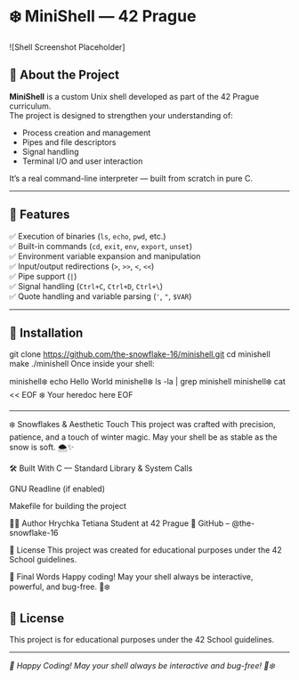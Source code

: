# ❄️ MiniShell — 42 Prague

![Shell Screenshot Placeholder]

## 🚀 About the Project

**MiniShell** is a custom Unix shell developed as part of the 42 Prague curriculum.  
The project is designed to strengthen your understanding of:

- Process creation and management
- Pipes and file descriptors
- Signal handling
- Terminal I/O and user interaction

It’s a real command-line interpreter — built from scratch in pure C.

---

## 🎯 Features

✅ Execution of binaries (`ls`, `echo`, `pwd`, etc.)  
✅ Built-in commands (`cd`, `exit`, `env`, `export`, `unset`)  
✅ Environment variable expansion and manipulation  
✅ Input/output redirections (`>`, `>>`, `<`, `<<`)  
✅ Pipe support (`|`)  
✅ Signal handling (`Ctrl+C`, `Ctrl+D`, `Ctrl+\`)  
✅ Quote handling and variable parsing (`'`, `"`, `$VAR`)   


---

## 🔧 Installation

git clone https://github.com/the-snowflake-16/minishell.git
cd minishell
make
./minishell
Once inside your shell:

minishell❄️ echo Hello World
minishell❄️ ls -la | grep minishell
minishell❄️ cat << EOF
❄️ Your heredoc here
EOF

---


❄️ Snowflakes & Aesthetic Touch
This project was crafted with precision, patience, and a touch of winter magic.
May your shell be as stable as the snow is soft. 🌨️✨

🛠️ Built With
C — Standard Library & System Calls

GNU Readline (if enabled)

Makefile for building the project

👩‍💻 Author
Hrychka Tetiana
Student at 42 Prague
📎 GitHub – @the-snowflake-16

📜 License
This project was created for educational purposes under the 42 School guidelines.

🎄 Final Words
Happy coding!
May your shell always be interactive, powerful, and bug-free. 🐚❄️

## 📜 License
This project is for educational purposes under the 42 School guidelines.

---
_🎄 Happy Coding! May your shell always be interactive and bug-free! 🐚❄️_
